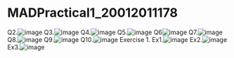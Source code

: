 # MADPractical1_20012011178
Q2.![image](https://user-images.githubusercontent.com/111722359/186215591-82329061-99a0-4c06-8d09-c4063aaf7ed7.png)
Q3.![image](https://user-images.githubusercontent.com/111722359/186215918-c664a1b2-e9f2-4380-83fc-f241b1752b1a.png)
Q4.![image](https://user-images.githubusercontent.com/111722359/186216212-f75162ec-0db3-4589-874d-b3a7f1b989e0.png)
Q5.![image](https://user-images.githubusercontent.com/111722359/186216326-cbdbb20f-a863-40e2-bb4e-56578f79fa7b.png)
Q6![image](https://user-images.githubusercontent.com/111722359/186216422-cd40bb23-cd82-45ef-b75d-67d8b29fdc74.png)
Q7.![image](https://user-images.githubusercontent.com/111722359/186216598-571c2477-fcdc-4a42-8a4a-e98cb88786fc.png)
Q8.![image](https://user-images.githubusercontent.com/111722359/186216857-0537d6a2-fa1d-40ad-b049-8f2eabfcf61b.png)
Q9.![image](https://user-images.githubusercontent.com/111722359/186217004-e0d3ee91-7eb0-418e-aa21-f9664b2dbd4e.png)
Q10.![image](https://user-images.githubusercontent.com/111722359/186217282-80d0bf4e-abf3-4266-a3fe-e30af071e12c.png)
Exercise 1.
Ex1.![image](https://user-images.githubusercontent.com/111722359/186217796-8ddadb4e-6e04-45ec-9c4e-34ece773d5b2.png)
Ex2.![image](https://user-images.githubusercontent.com/111722359/186218012-aa5f8b5d-03e4-47f0-9af5-48cd34a2e157.png)
Ex3.![image](https://user-images.githubusercontent.com/111722359/186218247-04b0f35e-c8a8-4e68-980e-95913da1cb3f.png)
